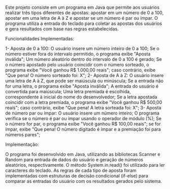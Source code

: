 Este projeto consiste em um programa em Java que permite aos usuários realizar três tipos diferentes de apostas: apostar em um número de 0 a 100, apostar em uma letra de A à Z e apostar se um número é par ou ímpar. O programa utiliza a entrada do teclado para coletar as apostas dos usuários e gera resultados com base nas regras estabelecidas.

Funcionalidades Implementadas:

1- Aposta de 0 a 100:
O usuário insere um número inteiro de 0 a 100;
Se o número estiver fora do intervalo permitido, o programa exibe "Aposta inválida";
Um número aleatório dentro do intervalo de 0 a 100 é gerado;
Se o número apostado pelo usuário coincidir com o número sorteado, o programa exibe "Você ganhou R$ 1.000,00 reais"; caso contrário, exibe "Que pena! O número sorteado foi: X";
2- Aposta de A à Z:
O usuário insere uma letra de A à Z, que pode ser maiúscula ou minúscula;
Se a entrada não for uma letra, o programa exibe "Aposta inválida";
A entrada do usuário é convertida para maiúscula;
Uma letra premiada é escolhida, correspondente à inicial do nome do desenvolvedor;
Se a letra apostada coincidir com a letra premiada, o programa exibe "Você ganhou R$ 500,00 reais"; caso contrário, exibe "Que pena! A letra sorteada foi: X";
3- Aposta de número par ou ímpar:
O usuário insere um número inteiro;
O programa verifica se o número é par ou ímpar usando o operador de módulo (%);
Se o número for par, o programa exibe "Você ganhou R$ 100,00 reais"; se for ímpar, exibe "Que pena! O número digitado é ímpar e a premiação foi para números pares";

Implementação:

O programa foi desenvolvido em Java, utilizando as bibliotecas Scanner e Random para entrada de dados do usuário e geração de números aleatórios, respectivamente. O método System.in.read() foi utilizado para ler caracteres do teclado. As regras de cada tipo de aposta foram implementadas com estruturas de decisão condicional (if-else) para comparar as entradas do usuário com os resultados gerados pelo sistema.






